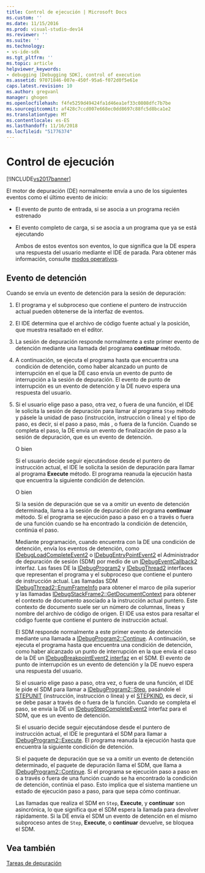 ```yaml
---
title: Control de ejecución | Microsoft Docs
ms.custom: ''
ms.date: 11/15/2016
ms.prod: visual-studio-dev14
ms.reviewer: ''
ms.suite: ''
ms.technology:
- vs-ide-sdk
ms.tgt_pltfrm: ''
ms.topic: article
helpviewer_keywords:
- debugging [Debugging SDK], control of execution
ms.assetid: 97071846-007e-450f-95a6-f072d0f5e61e
caps.latest.revision: 10
ms.author: gregvanl
manager: ghogen
ms.openlocfilehash: f4fe5259d49424fa1d46ea1ef33c0808dfc7b7be
ms.sourcegitcommit: af428c7ccd007e668ec0dd8697c88fc5d8bca1e2
ms.translationtype: MT
ms.contentlocale: es-ES
ms.lasthandoff: 11/16/2018
ms.locfileid: "51776374"
---
```

# <a name="control-of-execution"></a>Control de ejecución
[!INCLUDE[vs2017banner](../../includes/vs2017banner.md)]

El motor de depuración (DE) normalmente envía a uno de los siguientes eventos como el último evento de inicio:  
  
- El evento de punto de entrada, si se asocia a un programa recién estrenado  
  
- El evento completo de carga, si se asocia a un programa que ya se está ejecutando  
  
  Ambos de estos eventos son eventos, lo que significa que la DE espera una respuesta del usuario mediante el IDE de parada. Para obtener más información, consulte [modos operativos](../../extensibility/debugger/operational-modes.md).  
  
## <a name="stopping-event"></a>Evento de detención  
 Cuando se envía un evento de detención para la sesión de depuración:  
  
1. El programa y el subproceso que contiene el puntero de instrucción actual pueden obtenerse de la interfaz de eventos.  
  
2. El IDE determina que el archivo de código fuente actual y la posición, que muestra resaltado en el editor.  
  
3. La sesión de depuración responde normalmente a este primer evento de detención mediante una llamada del programa **continuar** método.  
  
4. A continuación, se ejecuta el programa hasta que encuentra una condición de detención, como haber alcanzado un punto de interrupción en el que la DE caso envía un evento de punto de interrupción a la sesión de depuración. El evento de punto de interrupción es un evento de detención y la DE nuevo espera una respuesta del usuario.  
  
5. Si el usuario elige paso a paso, otra vez, o fuera de una función, el IDE le solicita la sesión de depuración para llamar al programa `Step` método y pásele la unidad de paso (instrucción, instrucción o línea) y el tipo de paso, es decir, si el paso a paso, más , o fuera de la función. Cuando se completa el paso, la DE envía un evento de finalización de paso a la sesión de depuración, que es un evento de detención.  
  
    O bien  
  
    Si el usuario decide seguir ejecutándose desde el puntero de instrucción actual, el IDE le solicita la sesión de depuración para llamar al programa **Execute** método. El programa reanuda la ejecución hasta que encuentra la siguiente condición de detención.  
  
    O bien  
  
    Si la sesión de depuración que se va a omitir un evento de detención determinada, llama a la sesión de depuración del programa **continuar** método. Si el programa se ejecución paso a paso en o a través o fuera de una función cuando se ha encontrado la condición de detención, continúa el paso.  
  
   Mediante programación, cuando encuentra con la DE una condición de detención, envía los eventos de detención, como [IDebugLoadCompleteEvent2](../../extensibility/debugger/reference/idebugloadcompleteevent2.md) o [IDebugEntryPointEvent2](../../extensibility/debugger/reference/idebugentrypointevent2.md) el Administrador de depuración de sesión (SDM) por medio de un [IDebugEventCallback2](../../extensibility/debugger/reference/idebugeventcallback2.md) interfaz. Las fases DE la [IDebugProgram2](../../extensibility/debugger/reference/idebugprogram2.md) y [IDebugThread2](../../extensibility/debugger/reference/idebugthread2.md) interfaces que representan el programa y el subproceso que contiene el puntero de instrucción actual. Las llamadas SDM [IDebugThread2::EnumFrameInfo](../../extensibility/debugger/reference/idebugthread2-enumframeinfo.md) para obtener el marco de pila superior y las llamadas [IDebugStackFrame2::GetDocumentContext](../../extensibility/debugger/reference/idebugstackframe2-getdocumentcontext.md) para obtener el contexto de documento asociado a la instrucción actual puntero. Este contexto de documento suele ser un número de columnas, líneas y nombre del archivo de código de origen. El IDE usa estos para resaltar el código fuente que contiene el puntero de instrucción actual.  
  
   El SDM responde normalmente a este primer evento de detención mediante una llamada a [IDebugProgram2::Continue](../../extensibility/debugger/reference/idebugprogram2-continue.md). A continuación, se ejecuta el programa hasta que encuentra una condición de detención, como haber alcanzado un punto de interrupción en la que envía el caso de la DE un [IDebugBreakpointEvent2 interfaz](../../extensibility/debugger/reference/idebugbreakpointevent2.md) en el SDM. El evento de punto de interrupción es un evento de detención y la DE nuevo espera una respuesta del usuario.  
  
   Si el usuario elige paso a paso, otra vez, o fuera de una función, el IDE le pide el SDM para llamar a [IDebugProgram2::Step](../../extensibility/debugger/reference/idebugprogram2-step.md), pasándole el [STEPUNIT](../../extensibility/debugger/reference/stepunit.md) (instrucción, instrucción o línea) y el [ STEPKIND](../../extensibility/debugger/reference/stepkind.md), es decir, si se debe pasar a través de o fuera de la función. Cuando se completa el paso, se envía la DE un [IDebugStepCompleteEvent2](../../extensibility/debugger/reference/idebugstepcompleteevent2.md) interfaz para el SDM, que es un evento de detención.  
  
   Si el usuario decide seguir ejecutándose desde el puntero de instrucción actual, el IDE le preguntará el SDM para llamar a [IDebugProgram2::Execute](../../extensibility/debugger/reference/idebugprogram2-execute.md). El programa reanuda la ejecución hasta que encuentra la siguiente condición de detención.  
  
   Si el paquete de depuración que se va a omitir un evento de detención determinado, el paquete de depuración llama el SDM, que llama a [IDebugProgram2::Continue](../../extensibility/debugger/reference/idebugprogram2-continue.md). Si el programa se ejecución paso a paso en o a través o fuera de una función cuando se ha encontrado la condición de detención, continúa el paso. Esto implica que el sistema mantiene un estado de ejecución paso a paso, para que sepa cómo continuar.  
  
   Las llamadas que realiza el SDM en `Step`, **Execute**, y **continuar** son asincrónica, lo que significa que el SDM espera la llamada para devolver rápidamente. Si la DE envía el SDM un evento de detención en el mismo subproceso antes de `Step`, **Execute**, o **continuar** devuelve, se bloquea el SDM.  
  
## <a name="see-also"></a>Vea también  
 [Tareas de depuración](../../extensibility/debugger/debugging-tasks.md)

